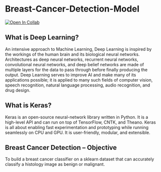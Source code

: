 # Breast-Cancer-Detection-Model
[![Open In Collab](https://colab.research.google.com/assets/colab-badge.svg)](https://colab.research.google.com/github/PriyajeetGoswami/Breast-Cancer-Detection/blob/main/Breast_Cancer_Detection.ipynb)

## What is Deep Learning?

An intensive approach to Machine Learning, Deep Learning is inspired by the workings of the human brain and its biological neural networks. Architectures as deep neural networks, recurrent neural networks, convolutional neural networks, and deep belief networks are made of multiple layers for the data to pass through before finally producing the output. Deep Learning serves to improve AI and make many of its applications possible; it is applied to many such fields of computer vision, speech recognition, natural language processing, audio recognition, and drug design.
## What is Keras?

Keras is an open-source neural-network library written in Python. It is a high-level API and can run on top of TensorFlow, CNTK, and Theano. Keras is all about enabling fast experimentation and prototyping while running seamlessly on CPU and GPU. It is user-friendly, modular, and extensible.
## Breast Cancer Detection – Objective

To build a breast cancer classifier on a sklearn dataset that can accurately classify a histology image as benign or malignant.
